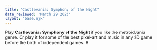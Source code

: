 ```yaml
---
title: "Castlevania: Symphony of the Night"
date_reviewed: 'March 29 2023'
layout: "base.njk"
---
```


Play __Castlevania: Symphony of the Night__ if you like the metroidvania genre. Or play it for some of the best pixel-art and music in any 2D game before the birth of independent games. 8